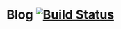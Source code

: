 # Blog [![Build Status](https://travis-ci.org/kushal555/Blog.svg?branch=master)](https://travis-ci.org/kushal555/Blog)
